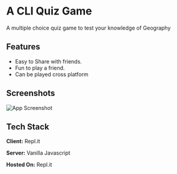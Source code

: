 
# A CLI Quiz Game

A multiple choice quiz game to test your knowledge of Geography




## Features

- Easy to Share with friends.
- Fun to play a friend.
- Can be played cross platform


## Screenshots

![App Screenshot](https://via.placeholder.com/468x300?text=App+Screenshot+Here)


## Tech Stack

**Client:** Repl.it 

**Server:** Vanilla Javascript

**Hosted On:**  Repl.it

